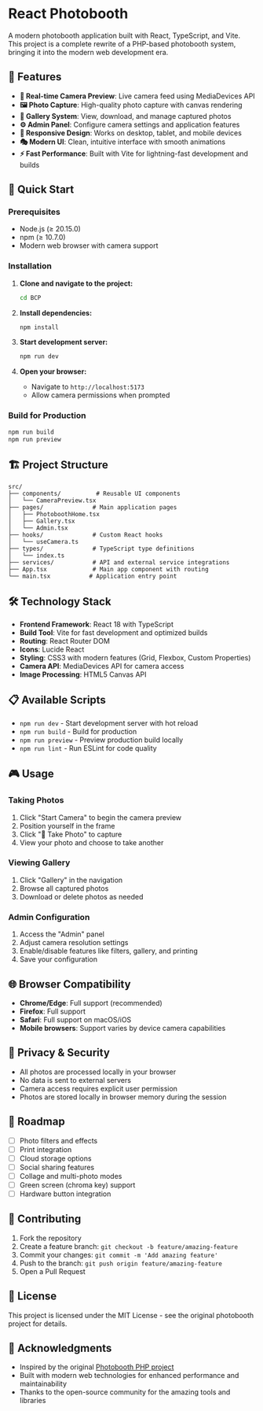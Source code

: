 # React Photobooth

A modern photobooth application built with React, TypeScript, and Vite. This project is a complete rewrite of a PHP-based photobooth system, bringing it into the modern web development era.

## 🎯 Features

- **📸 Real-time Camera Preview**: Live camera feed using MediaDevices API
- **🖼️ Photo Capture**: High-quality photo capture with canvas rendering
- **🎨 Gallery System**: View, download, and manage captured photos
- **⚙️ Admin Panel**: Configure camera settings and application features
- **📱 Responsive Design**: Works on desktop, tablet, and mobile devices
- **🎭 Modern UI**: Clean, intuitive interface with smooth animations
- **⚡ Fast Performance**: Built with Vite for lightning-fast development and builds

## 🚀 Quick Start

### Prerequisites

- Node.js (≥ 20.15.0)
- npm (≥ 10.7.0)
- Modern web browser with camera support

### Installation

1. **Clone and navigate to the project:**
   ```bash
   cd BCP
   ```

2. **Install dependencies:**
   ```bash
   npm install
   ```

3. **Start development server:**
   ```bash
   npm run dev
   ```

4. **Open your browser:**
   - Navigate to `http://localhost:5173`
   - Allow camera permissions when prompted

### Build for Production

```bash
npm run build
npm run preview
```

## 🏗️ Project Structure

```
src/
├── components/          # Reusable UI components
│   └── CameraPreview.tsx
├── pages/              # Main application pages
│   ├── PhotoboothHome.tsx
│   ├── Gallery.tsx
│   └── Admin.tsx
├── hooks/              # Custom React hooks
│   └── useCamera.ts
├── types/              # TypeScript type definitions
│   └── index.ts
├── services/           # API and external service integrations
├── App.tsx             # Main app component with routing
└── main.tsx           # Application entry point
```

## 🛠️ Technology Stack

- **Frontend Framework**: React 18 with TypeScript
- **Build Tool**: Vite for fast development and optimized builds
- **Routing**: React Router DOM
- **Icons**: Lucide React
- **Styling**: CSS3 with modern features (Grid, Flexbox, Custom Properties)
- **Camera API**: MediaDevices API for camera access
- **Image Processing**: HTML5 Canvas API

## 📋 Available Scripts

- `npm run dev` - Start development server with hot reload
- `npm run build` - Build for production
- `npm run preview` - Preview production build locally
- `npm run lint` - Run ESLint for code quality

## 🎮 Usage

### Taking Photos
1. Click "Start Camera" to begin the camera preview
2. Position yourself in the frame
3. Click "📸 Take Photo" to capture
4. View your photo and choose to take another

### Viewing Gallery
1. Click "Gallery" in the navigation
2. Browse all captured photos
3. Download or delete photos as needed

### Admin Configuration
1. Access the "Admin" panel
2. Adjust camera resolution settings
3. Enable/disable features like filters, gallery, and printing
4. Save your configuration

## 🌐 Browser Compatibility

- **Chrome/Edge**: Full support (recommended)
- **Firefox**: Full support
- **Safari**: Full support on macOS/iOS
- **Mobile browsers**: Support varies by device camera capabilities

## 🔐 Privacy & Security

- All photos are processed locally in your browser
- No data is sent to external servers
- Camera access requires explicit user permission
- Photos are stored locally in browser memory during the session

## 🚧 Roadmap

- [ ] Photo filters and effects
- [ ] Print integration
- [ ] Cloud storage options
- [ ] Social sharing features
- [ ] Collage and multi-photo modes
- [ ] Green screen (chroma key) support
- [ ] Hardware button integration

## 🤝 Contributing

1. Fork the repository
2. Create a feature branch: `git checkout -b feature/amazing-feature`
3. Commit your changes: `git commit -m 'Add amazing feature'`
4. Push to the branch: `git push origin feature/amazing-feature`
5. Open a Pull Request

## 📄 License

This project is licensed under the MIT License - see the original photobooth project for details.

## 🙏 Acknowledgments

- Inspired by the original [Photobooth PHP project](https://github.com/PhotoboothProject/photobooth)
- Built with modern web technologies for enhanced performance and maintainability
- Thanks to the open-source community for the amazing tools and libraries
